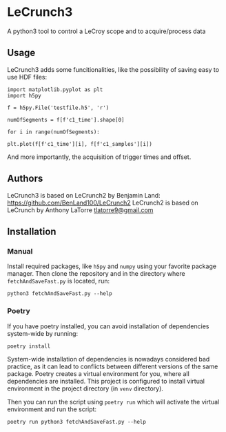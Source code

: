 # LeCrunch3
A python3 tool to control a LeCroy scope and to acquire/process data

## Usage
LeCrunch3 adds some funcitionalities, like the possibility of saving easy to use HDF files:

```
import matplotlib.pyplot as plt
import h5py

f = h5py.File('testfile.h5', 'r')

numOfSegments = f[f'c1_time'].shape[0]

for i in range(numOfSegments):

plt.plot(f[f'c1_time'][i], f[f'c1_samples'][i])
```

And more importantly, the acquisition of trigger times and offset.

## Authors

LeCrunch3 is based on LeCrunch2 by Benjamin Land: https://github.com/BenLand100/LeCrunch2
LeCrunch2 is based on LeCrunch by Anthony LaTorre <tlatorre9@gmail.com>


## Installation

### Manual

Install required packages, like `h5py` and `numpy` using your favorite package manager.
Then clone the repository and in the directory where `fetchAndSaveFast.py` is located, run:

```shell
python3 fetchAndSaveFast.py --help
```

### Poetry

If you have poetry installed, you can avoid installation of dependencies system-wide by running:

```shell
poetry install
```

System-wide installation of dependencies is nowadays considered bad practice, as it can lead to conflicts between different versions of the same package. Poetry creates a virtual environment for you, where all dependencies are installed. This project is configured to install virtual environment in the project directory (in `venv` directory).

Then you can run the script using `poetry run` which will activate the virtual environment and run the script:

```shell
poetry run python3 fetchAndSaveFast.py --help
```
